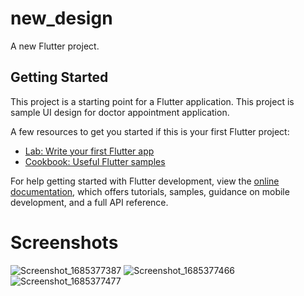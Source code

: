 # new_design

A new Flutter project.

## Getting Started

This project is a starting point for a Flutter application.
This project is sample UI design for doctor appointment application.

A few resources to get you started if this is your first Flutter project:

- [Lab: Write your first Flutter app](https://docs.flutter.dev/get-started/codelab)
- [Cookbook: Useful Flutter samples](https://docs.flutter.dev/cookbook)

For help getting started with Flutter development, view the
[online documentation](https://docs.flutter.dev/), which offers tutorials,
samples, guidance on mobile development, and a full API reference.
# Screenshots
![Screenshot_1685377387](https://github.com/prabesh605/Doctor-Appointment-simple-UI-design/assets/47147134/dab772b1-42e8-4833-a2b2-be12d293eeb3)
![Screenshot_1685377466](https://github.com/prabesh605/Doctor-Appointment-simple-UI-design/assets/47147134/a389077e-5768-45c2-9c98-7e18052b186d)
![Screenshot_1685377477](https://github.com/prabesh605/Doctor-Appointment-simple-UI-design/assets/47147134/9b128190-3fe6-42aa-8847-20131c00b9db)
